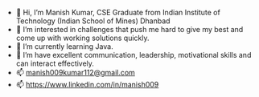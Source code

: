 - 👋 Hi, I’m Manish Kumar, CSE Graduate from Indian Institute of Technology (Indian School of Mines) Dhanbad
- 👀 I’m interested in challenges that push me hard to give my best and come up with working solutions quickly.
- 🌱 I’m currently learning Java.
- 💞️ I’m have excellent communication, leadership, motivational skills and can interact effectively.
- 📫 manish009kumar112@gmail.com
- 📫 https://www.linkedin.com/in/manish009

<!---
crucio-009/crucio-009 is a ✨ special ✨ repository because its `README.md` (this file) appears on your GitHub profile.
You can click the Preview link to take a look at your changes.
--->
